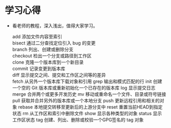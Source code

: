 # 学习心得
- 看老师的教程，深入浅出，值得大家学习。

   add        添加文件内容至索引  
   bisect     通过二分查找定位引入 bug 的变更  
   branch     列出、创建或删除分支  
   checkout   检出一个分支或路径到工作区  
   clone      克隆一个版本库到一个新目录  
   commit     记录变更到版本库  
   diff       显示提交之间、提交和工作区之间等的差异  
   fetch      从另外一个版本库下载对象和引用
   grep       输出和模式匹配的行
   init       创建一个空的 Git 版本库或重新初始化一个已存在的版本库
   log        显示提交日志
   merge      合并两个或更多开发历史
   mv         移动或重命名一个文件、目录或符号链接
   pull       获取并合并另外的版本库或一个本地分支
   push       更新远程引用和相关的对象
   rebase     本地提交转移至更新后的上游分支中
   reset      重置当前HEAD到指定状态
   rm         从工作区和索引中删除文件
   show       显示各种类型的对象
   status     显示工作区状态
   tag        创建、列出、删除或校验一个GPG签名的 tag 对象  